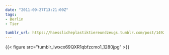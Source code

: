 ```yaml
---
date: "2011-09-27T13:21:00Z"
tags:
- Berlin
- Tier

tumblr_url: https://haesslicheplastiktiereundzeugs.tumblr.com/post/14924311213
---
```

{{< figure src="tumblr_lwxcx69QXR1qbfzcmo1_1280jpg" >}} 
